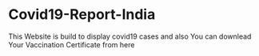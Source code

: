 # Covid19-Report-India
This Website is build to display  covid19 cases  and also You can downlead Your Vaccination Certificate from here
